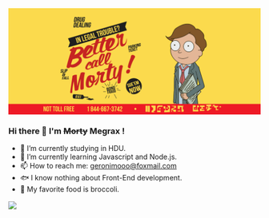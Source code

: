 <img align="center" src="https://github.com/Megrax/Megrax/blob/main/bettercallmorty.PNG" />

### Hi there 👋 I'm <strong><del>Morty</del></strong> Megrax !

<!--
**Megrax/Megrax** is a ✨ _special_ ✨ repository because its `README.md` (this file) appears on your GitHub profile.

Here are some ideas to get you started:

- 🔭 I’m currently working on ...
- 🌱 I’m currently learning ...
- 👯 I’m looking to collaborate on ...
- 🤔 I’m looking for help with ...
- 💬 Ask me about ...
- 📫 How to reach me: ...
- 😄 Pronouns: ...
- ⚡ Fun fact: ...
-->

- 🎒 I’m currently studying in HDU. 
- 🌱 I’m currently learning Javascript and Node.js. 
- 📫 How to reach me:  geronimooo@foxmail.com
- 🐟 I know nothing about Front-End development.
- 🥦 My favorite food is broccoli.

<a href="https://github.com/Megrax/github-readme-stats">
  <img align="center" src="https://github-readme-stats.vercel.app/api/top-langs/?username=Megrax" />
</a>
